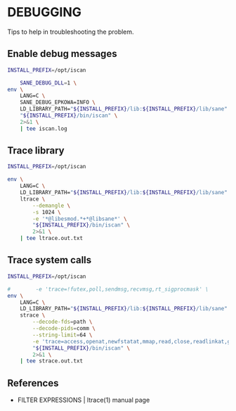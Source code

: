 # DEBUGGING

Tips to help in troubleshooting the problem.

## Enable debug messages

```bash
INSTALL_PREFIX=/opt/iscan

    SANE_DEBUG_DLL=1 \
env \
    LANG=C \
    SANE_DEBUG_EPKOWA=INFO \
    LD_LIBRARY_PATH="${INSTALL_PREFIX}/lib:${INSTALL_PREFIX}/lib/sane" \
    "${INSTALL_PREFIX}/bin/iscan" \
    2>&1 \
    | tee iscan.log
```

## Trace library

```bash
INSTALL_PREFIX=/opt/iscan

env \
    LANG=C \
    LD_LIBRARY_PATH="${INSTALL_PREFIX}/lib:${INSTALL_PREFIX}/lib/sane" \
    ltrace \
        --demangle \
        -s 1024 \
        -e '*@libesmod.*+*@libsane*' \
        "${INSTALL_PREFIX}/bin/iscan" \
        2>&1 \
    | tee ltrace.out.txt

```

## Trace system calls

```bash
INSTALL_PREFIX=/opt/iscan

#        -e 'trace=!futex,poll,sendmsg,recvmsg,rt_sigprocmask' \
env \
    LANG=C \
    LD_LIBRARY_PATH="${INSTALL_PREFIX}/lib:${INSTALL_PREFIX}/lib/sane" \
    strace \
        --decode-fds=path \
        --decode-pids=comm \
        --string-limit=64 \
        -e 'trace=access,openat,newfstatat,mmap,read,close,readlinkat,getdents64' \
        "${INSTALL_PREFIX}/bin/iscan" \
        2>&1 \
    | tee strace.out.txt
```

## References

* FILTER EXPRESSIONS | ltrace(1) manual page
